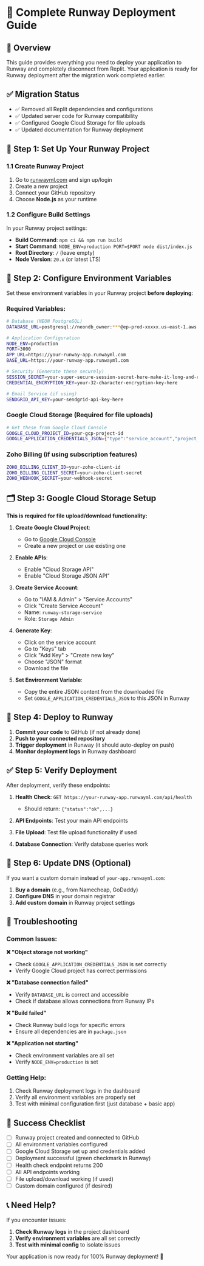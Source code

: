 # 🚀 Complete Runway Deployment Guide

## 🎯 Overview
This guide provides everything you need to deploy your application to Runway and completely disconnect from Replit. Your application is ready for Runway deployment after the migration work completed earlier.

## ✅ Migration Status
- ✅ Removed all Replit dependencies and configurations
- ✅ Updated server code for Runway compatibility
- ✅ Configured Google Cloud Storage for file uploads
- ✅ Updated documentation for Runway deployment

## 🔧 Step 1: Set Up Your Runway Project

### 1.1 Create Runway Project
1. Go to [runwayml.com](https://runwayml.com) and sign up/login
2. Create a new project
3. Connect your GitHub repository
4. Choose **Node.js** as your runtime

### 1.2 Configure Build Settings
In your Runway project settings:
- **Build Command**: `npm ci && npm run build`
- **Start Command**: `NODE_ENV=production PORT=$PORT node dist/index.js`
- **Root Directory**: `/` (leave empty)
- **Node Version**: `20.x` (or latest LTS)

## 🔑 Step 2: Configure Environment Variables

Set these environment variables in your Runway project **before deploying**:

### Required Variables:
```bash
# Database (NEON PostgreSQL)
DATABASE_URL=postgresql://neondb_owner:***@ep-prod-xxxxx.us-east-1.aws.neon.tech/neondb?sslmode=require

# Application Configuration
NODE_ENV=production
PORT=3000
APP_URL=https://your-runway-app.runwayml.com
BASE_URL=https://your-runway-app.runwayml.com

# Security (Generate these securely)
SESSION_SECRET=your-super-secure-session-secret-here-make-it-long-and-random
CREDENTIAL_ENCRYPTION_KEY=your-32-character-encryption-key-here

# Email Service (if using)
SENDGRID_API_KEY=your-sendgrid-api-key-here
```

### Google Cloud Storage (Required for file uploads)
```bash
# Get these from Google Cloud Console
GOOGLE_CLOUD_PROJECT_ID=your-gcp-project-id
GOOGLE_APPLICATION_CREDENTIALS_JSON={"type":"service_account","project_id":"your-project","private_key_id":"...","private_key":"-----BEGIN PRIVATE KEY-----\n...","client_email":"...","client_id":"...","universe_domain":"googleapis.com"}
```

### Zoho Billing (if using subscription features)
```bash
ZOHO_BILLING_CLIENT_ID=your-zoho-client-id
ZOHO_BILLING_CLIENT_SECRET=your-zoho-client-secret
ZOHO_WEBHOOK_SECRET=your-webhook-secret
```

## 🗂️ Step 3: Google Cloud Storage Setup

**This is required for file upload/download functionality:**

1. **Create Google Cloud Project**:
   - Go to [Google Cloud Console](https://console.cloud.google.com)
   - Create a new project or use existing one

2. **Enable APIs**:
   - Enable "Cloud Storage API"
   - Enable "Cloud Storage JSON API"

3. **Create Service Account**:
   - Go to "IAM & Admin" > "Service Accounts"
   - Click "Create Service Account"
   - Name: `runway-storage-service`
   - Role: `Storage Admin`

4. **Generate Key**:
   - Click on the service account
   - Go to "Keys" tab
   - Click "Add Key" > "Create new key"
   - Choose "JSON" format
   - Download the file

5. **Set Environment Variable**:
   - Copy the entire JSON content from the downloaded file
   - Set `GOOGLE_APPLICATION_CREDENTIALS_JSON` to this JSON in Runway

## 🚀 Step 4: Deploy to Runway

1. **Commit your code** to GitHub (if not already done)
2. **Push to your connected repository**
3. **Trigger deployment** in Runway (it should auto-deploy on push)
4. **Monitor deployment logs** in Runway dashboard

## ✅ Step 5: Verify Deployment

After deployment, verify these endpoints:

1. **Health Check**: `GET https://your-runway-app.runwayml.com/api/health`
   - Should return: `{"status":"ok",...}`

2. **API Endpoints**: Test your main API endpoints

3. **File Upload**: Test file upload functionality if used

4. **Database Connection**: Verify database queries work

## 🔧 Step 6: Update DNS (Optional)

If you want a custom domain instead of `your-app.runwayml.com`:

1. **Buy a domain** (e.g., from Namecheap, GoDaddy)
2. **Configure DNS** in your domain registrar
3. **Add custom domain** in Runway project settings

## 🚨 Troubleshooting

### Common Issues:

**❌ "Object storage not working"**
- Check `GOOGLE_APPLICATION_CREDENTIALS_JSON` is set correctly
- Verify Google Cloud project has correct permissions

**❌ "Database connection failed"**
- Verify `DATABASE_URL` is correct and accessible
- Check if database allows connections from Runway IPs

**❌ "Build failed"**
- Check Runway build logs for specific errors
- Ensure all dependencies are in `package.json`

**❌ "Application not starting"**
- Check environment variables are all set
- Verify `NODE_ENV=production` is set

### Getting Help:
1. Check Runway deployment logs in the dashboard
2. Verify all environment variables are properly set
3. Test with minimal configuration first (just database + basic app)

## 🎉 Success Checklist

- [ ] Runway project created and connected to GitHub
- [ ] All environment variables configured
- [ ] Google Cloud Storage set up and credentials added
- [ ] Deployment successful (green checkmark in Runway)
- [ ] Health check endpoint returns 200
- [ ] All API endpoints working
- [ ] File upload/download working (if used)
- [ ] Custom domain configured (if desired)

## 📞 Need Help?

If you encounter issues:
1. **Check Runway logs** in the project dashboard
2. **Verify environment variables** are all set correctly
3. **Test with minimal config** to isolate issues

Your application is now ready for 100% Runway deployment! 🚀
